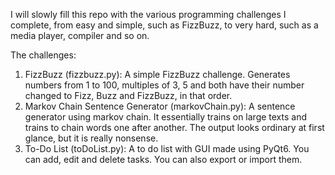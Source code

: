 I will slowly fill this repo with the various programming challenges I complete, from easy and simple, such as FizzBuzz, to very hard, such as a media player, compiler and so on.

The challenges:

1. FizzBuzz (fizzbuzz.py): A simple FizzBuzz challenge. Generates numbers from 1 to 100, multiples of 3, 5 and both have their number changed to Fizz, Buzz and FizzBuzz, in that order.
2. Markov Chain Sentence Generator (markovChain.py): A sentence generator using markov chain. It essentially trains on large texts and trains to chain words one after another. The output looks ordinary at first glance, but it is really nonsense.
3. To-Do List (toDoList.py): A to do list with GUI made using PyQt6. You can add, edit and delete tasks. You can also export or import them.
